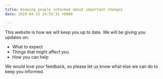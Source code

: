 ```yaml
---
title: Keeping people informed about important changes
date: 2019-04-23 14:55:31 +0000

---
```

This website is how we will keep you up to date. We will be giving you updates on:

* What to expect
* Things that might affect you
* How you can help

We would love your feedback, so please let us know what else we can do to keep you informed.